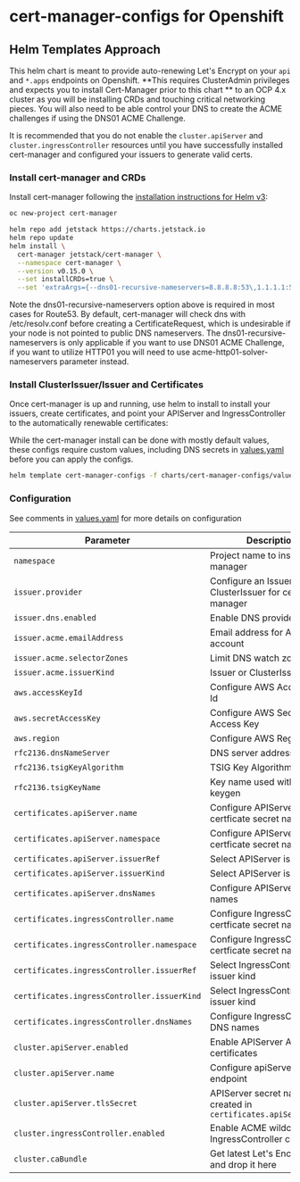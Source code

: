 # cert-manager-configs for Openshift

## Helm Templates Approach

This helm chart is meant to provide auto-renewing Let's Encrypt on your `api` and `*.apps` endpoints on Openshift. **This requires ClusterAdmin privileges and expects you to install Cert-Manager prior to this chart ** to an OCP 4.x cluster as you will be installing CRDs and touching critical networking pieces. You will also need to be able control your DNS to create the ACME challenges if using the DNS01 ACME Challenge.

It is recommended that you do not enable the `cluster.apiServer` and `cluster.ingressController` resources until you have successfully installed cert-manager and configured your issuers to generate valid certs.

### Install cert-manager and CRDs

Install cert-manager following the [installation instructions for Helm v3](https://cert-manager.io/docs/installation/kubernetes/#steps):

```bash
oc new-project cert-manager

helm repo add jetstack https://charts.jetstack.io
helm repo update
helm install \
  cert-manager jetstack/cert-manager \
  --namespace cert-manager \
  --version v0.15.0 \
  --set installCRDs=true \
  --set 'extraArgs={--dns01-recursive-nameservers=8.8.8.8:53\,1.1.1.1:53}'
```

Note the dns01-recursive-nameservers option above is required in most cases for Route53. By default, cert-manager will check dns with /etc/resolv.conf before creating a CertificateRequest, which is undesirable if your node is not pointed to public DNS nameservers.
The dns01-recursive-nameservers is only applicable if you want to use DNS01 ACME Challenge, if you want to utilize HTTP01 you will need to use acme-http01-solver-nameservers parameter instead.


### Install ClusterIssuer/Issuer and Certificates

Once cert-manager is up and running, use helm to install to install your issuers, create certificates, and point your APIServer and IngressController to the automatically renewable certificates:

While the cert-manager install can be done with mostly default values, these configs require custom values, including DNS secrets in [values.yaml](./values.yaml) before you can apply the configs.


```bash
helm template cert-manager-configs -f charts/cert-manager-configs/values.yaml ./charts/cert-manager-configs | oc apply -f -
```
 
### Configuration

See comments in [values.yaml](./values.yaml) for more details on configuration

| Parameter                                        | Description                                                  | Default                               |
| ------------------------------------------------ | -------------------------------------------------------------| ------------------------------------- |
| `namespace` | Project name to install cert-manager | `cert-manager` |
| `issuer.provider` | Configure an Issuer or ClusterIssuer for cert-manager | `route53` |
| `issuer.dns.enabled` | Enable DNS provider | `true` |
| `issuer.acme.emailAddress` | Email address for ACME account | `admin@example.com` |
| `issuer.acme.selectorZones` | Limit DNS watch zones | `["subdomain.example.com]` |
| `issuer.acme.issuerKind` | Issuer or ClusterIssuer | `ClusterIssuer` |
| `aws.accessKeyId` | Configure AWS Access Key Id | `''` |
| `aws.secretAccessKey` | Configure AWS Secret Access Key | `''` |
| `aws.region` | Configure AWS Region | `us-east-1` |
| `rfc2136.dnsNameServer` | DNS server address | `''` |
| `rfc2136.tsigKeyAlgorithm` | TSIG Key Algorithm | `hmac256` |
| `rfc2136.tsigKeyName` | Key name used with dnssec-keygen | `''` |
| `certificates.apiServer.name` | Configure APIServer certficate secret name | `api-letsencrypt-cert` |
| `certificates.apiServer.namespace` | Configure APIServer certficate secret namespace | `openshift-config` |
| `certificates.apiServer.issuerRef` | Select APIServer issuer | `letsencrypt-staging` |
| `certificates.apiServer.issuerKind` | Select APIServer issuer kind | `ClusterIssuer` |
| `certificates.apiServer.dnsNames` | Configure APIServer DNS names | `["api.example.com"]` |
| `certificates.ingressController.name` | Configure IngressController certficate secret name | `ingress-letsencrypt-cert` |
| `certificates.ingressController.namespace` | Configure IngressController certficate secret namespace | `openshift-config` |
| `certificates.ingressController.issuerRef` |  Select IngressController issuer kind | `letsencrypt-staging` |
| `certificates.ingressController.issuerKind` | Select IngressController issuer kind | `ClusterIssuer` |
| `certificates.ingressController.dnsNames` | Configure IngressController DNS names | `["api.example.com"]` |
| `cluster.apiServer.enabled` | Enable APIServer ACME certificates | `false` |
| `cluster.apiServer.name` | Configure apiServer endpoint | `api.example.com` |
| `cluster.apiServer.tlsSecret` | APIServer secret name created in `certificates.apiServer.name` | `api-letsencrypt-cert` |
| `cluster.ingressController.enabled` | Enable ACME wildcard IngressController certificates | `false` |
| `cluster.caBundle` | Get latest Let's Encrypt CA and drop it here | `''` |

